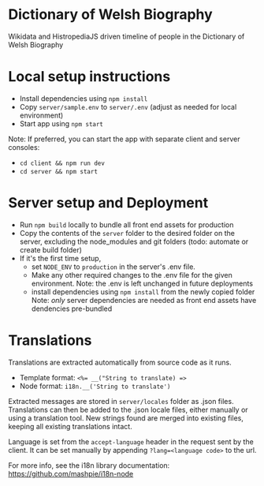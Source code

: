 # Dictionary of Welsh Biography

Wikidata and HistropediaJS driven timeline of people in the Dictionary of Welsh Biography


# Local setup instructions
- Install dependencies using `npm install`
- Copy `server/sample.env` to `server/.env` (adjust as needed for local environment)
- Start app using `npm start`

Note: If preferred, you can start the app with separate client and server consoles:
- `cd client && npm run dev`
- `cd server && npm start`


# Server setup and Deployment
- Run `npm build` locally to bundle all front end assets for production
- Copy the contents of the `server` folder to the desired folder on the server,
excluding the node_modules and git folders (todo: automate or create build folder)
- If it's the first time setup,
  - set `NODE_ENV` to `production` in the server's .env file.
  - Make any other required changes to the .env file for the given environment.
    Note: the .env is left unchanged in future deployments
  - install dependencies using `npm install` from the newly copied folder 
  Note: *only* server dependencies are needed as front end assets have dendencies pre-bundled


# Translations
Translations are extracted automatically from source code as it runs.
- Template format: `<%= __("String to translate) =>`
- Node format: `i18n.__('String to translate')`

Extracted messages are stored in `server/locales` folder as .json files.
Translations can then be added to the .json locale files, either manually or using a translation tool.
New strings found are merged into existing files, keeping all existing translations intact.

Language is set from the `accept-language` header in the request sent by the client.
It can be set manually by appending `?lang=<language code>` to the url.

For more info, see the i18n library documentation: https://github.com/mashpie/i18n-node 